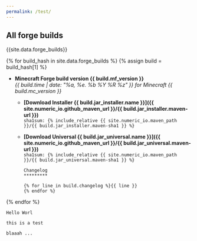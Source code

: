 ```yaml
---
permalink: /test/
---
```


## All forge builds

{{site.data.forge_builds}}

{% for build_hash in site.data.forge_builds %}
{% assign build = build_hash[1] %}

* **Minecraft Forge build version {{ build.mf_version }}**  
  *{{ build.time | date: "%a, %e. %b %Y %R %z" }} for Minecraft {{
    build.mc_version
  }}*
  - **[Download Installer {{ build.jar_installer.name }}]({{
    site.numeric_io.github_maven_url }}/{{ build.jar_installer.maven-url
    }})**  
    `sha1sum: {% include_relative {{ site.numeric_io.maven_path }}/{{ build.jar_installer.maven-sha1 }} %}`
  - **[Download Universal {{ build.jar_universal.name }}]({{
    site.numeric_io.github_maven_url }}/{{ build.jar_universal.maven-url
    }})**  
    `sha1sum: {% include_relative {{ site.numeric_io.maven_path }}/{{ build.jar_universal.maven-sha1 }} %}`

        Changelog
        *********
        
        {% for line in build.changelog %}{{ line }}
        {% endfor %}
{% endfor %}

```
Hello Worl

this is a test

blaaah ...
```
